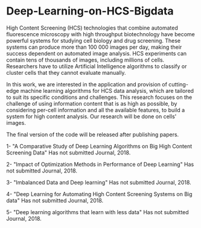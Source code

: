 # Deep-Learning-on-HCS-Bigdata
High Content Screening (HCS) technologies that combine automated fluorescence microscopy with high throughput biotechnology
have become powerful systems for studying cell biology and drug screening. These systems can produce more than 100 000 images per
day, making their success dependent on automated image analysis. HCS experiments can contain tens of thousands of images, including
millions of cells. Researchers have to utilize Artificial Intelligence algorithms to classify or cluster cells that they cannot evaluate manually.

In this work, we are interested in the application and provision of cutting-edge machine learning algorithms for HCS data analysis, which are tailored to suit its specific conditions and challenges. This research focuses on the challenge of using information content that is as high as possible, by considering per-cell information and all the available features, to build a system for high content analysis. Our research will be done on cells' images.

The final version of the code will be released after publishing papers.

1- "A Comparative Study of Deep Learning Algorithms on Big High Content Screening Data" Has not submitted Journal, 2018.   

2- "Impact of Optimization Methods in Performance of Deep Learning" Has not submitted Journal, 2018.

3- "Imbalanced Data and Deep learning" Has not submitted Journal, 2018. 

4- "Deep Learning for Automating High Content Screening Systems on Big data" Has not submitted Journal, 2018. 

5- "Deep learning algorithms that learn with less data" Has not submitted Journal, 2018.  
